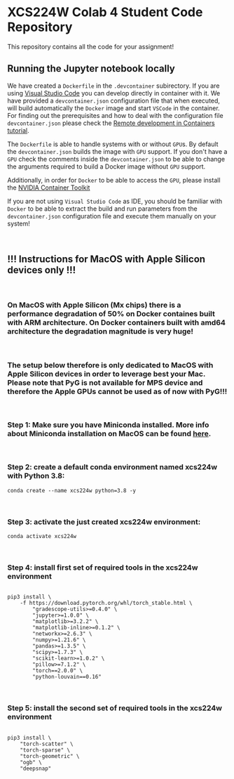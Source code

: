 # XCS224W Colab 4 Student Code Repository
This repository contains all the code for your assignment!
## Running the Jupyter notebook locally

We have created a `Dockerfile` in the `.devcontainer` subirectory. 
If you are using [Visual Studio Code](https://code.visualstudio.com/) 
you can develop directly in container with it. We have provided a 
 `devcontainer.json` configuration file that when executed, will
 build automatically the `Docker` image and start `VSCode` in the container.
 For finding out the prerequisites and how to deal with the configuration file 
 `devcontainer.json` please check the [Remote development in Containers tutorial](https://code.visualstudio.com/docs/remote/containers-tutorial).

 The `Dockerfile` is able to handle systems with or without `GPU`s. By default the 
 `devcontainer.json` builds the image with `GPU` support. If you don't have a `GPU`
 check the comments inside the `devcontainer.json` to be able to change the arguments
 required to build a Docker image without `GPU` support.

 Additionally, in order for `Docker` to be able to access the `GPU`, please install the 
 [NVIDIA Container Toolkit](https://docs.nvidia.com/datacenter/cloud-native/container-toolkit/install-guide.html#setting-up-nvidia-container-toolkit)

 If you are not using `Visual Studio Code` as IDE, you should be familiar with `Docker` 
 to be able to extract the build and run parameters from the `devcontainer.json` configuration file
 and execute them manually on your system! 
 
 <br />

## !!! Instructions for MacOS with Apple Silicon devices **only** !!!

<br />

### On MacOS with Apple Silicon (Mx chips) there is a performance degradation of 50% on Docker containes built with ARM architecture. On Docker containers built with amd64 architecture the degradation magnitude is very huge!

<br />

### The setup below therefore is only dedicated to MacOS with Apple Silicon devices in order to leverage best your Mac. **Please note that PyG is not available for **MPS** device and therefore the Apple GPUs cannot be used as of now with PyG**!!! 

<br />


### Step 1: Make sure you have Miniconda installed. More info about Miniconda installation on MacOS can be found [here](https://docs.conda.io/projects/conda/en/latest/user-guide/install/macos.html]).

<br />

### Step 2: create a default conda environment named **xcs224w** with Python 3.8: 

```
conda create --name xcs224w python=3.8 -y
```

<br />

 
### Step 3: activate the just created xcs224w environment:

```
conda activate xcs224w
```

<br />

### Step 4: install first set of required tools in the **xcs224w** environment
```

pip3 install \
    -f https://download.pytorch.org/whl/torch_stable.html \
        "gradescope-utils>=0.4.0" \
        "jupyter>=1.0.0" \
        "matplotlib>=3.2.2" \
        "matplotlib-inline>=0.1.2" \
        "networkx>=2.6.3" \
        "numpy>=1.21.6" \
        "pandas>=1.3.5" \
        "scipy>=1.7.3" \
        "scikit-learn>=1.0.2" \
        "pillow>=7.1.2" \
        "torch==2.0.0" \
        "python-louvain==0.16"

```

<br />

### Step 5: install the second set of required tools in the **xcs224w** environment

```
      
pip3 install \
    "torch-scatter" \
    "torch-sparse" \
    "torch-geometric" \
    "ogb" \
    "deepsnap"

```
